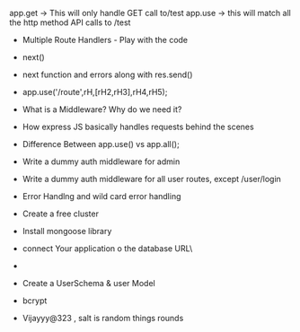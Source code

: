  app.get -> This will only handle GET call to/test 
 app.use -> this will match all the http method API calls  to /test



- Multiple Route Handlers - Play with  the code
- next()
- next function and errors along with res.send()
- app.use('/route',rH,[rH2,rH3],rH4,rH5);

- What is a Middleware? Why do we need it?
- How express JS basically handles requests behind the scenes
- Difference Between app.use() vs app.all();
- Write a dummy auth middleware for admin
- Write a dummy auth middleware for all user routes,  except /user/login
- Error Handlng and wild card error handling




- Create a free cluster
- Install mongoose library
- connect Your application o the database URL\
- 

- Create a UserSchema & user Model

- bcrypt 
- Vijayyy@323 , salt is random things rounds
